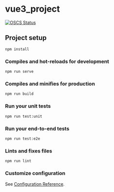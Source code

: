 # vue3_project
[![OSCS Status](https://www.oscs1024.com/platform/badge/2690085099/vue3_project.git.svg?size=small)](https://www.murphysec.com/dr/GS72CaR6phOHqup2wy)
## Project setup

```
npm install
```

### Compiles and hot-reloads for development

```
npm run serve
```

### Compiles and minifies for production

```
npm run build
```

### Run your unit tests

```
npm run test:unit
```

### Run your end-to-end tests

```
npm run test:e2e
```

### Lints and fixes files

```
npm run lint
```

### Customize configuration

See [Configuration Reference](https://cli.vuejs.org/config/).